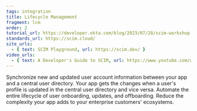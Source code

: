```yaml
---
tags: integration
title: Lifecycle Management
fragment: lcm
order: 2
tutorial_url: https://developer.okta.com/blog/2023/07/28/scim-workshop
standards_url: https://scim.cloud/
site_urls:
  - { text: SCIM Playground, url: https://scim.dev/ }
video_urls:
  - { text: A Developer's Guide to SCIM, url: https://www.youtube.com/watch?v=JmA83cy0uVc}
---
```


Synchronize new and updated user account information between your app and a central user directory. Your app gets the changes when a user's profile is updated in the central user directory and vice versa.
Automate the entire lifecycle of user onboarding, updates, and offboarding. Reduce the complexity your app adds to your enterprise customers' ecosystems.
